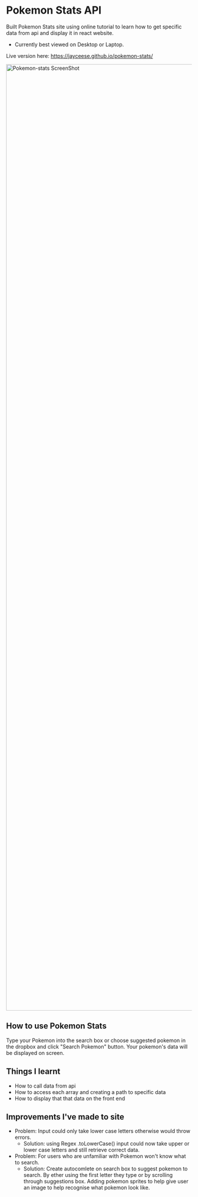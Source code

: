 # Pokemon Stats API

Built Pokemon Stats site using online tutorial to learn how to get specific data from api and display it in react website.

- Currently best viewed on Desktop or Laptop.

Live version here: https://jayceese.github.io/pokemon-stats/

<img width="2559" alt="Pokemon-stats ScreenShot" src="https://user-images.githubusercontent.com/94608894/218078520-06a2aacd-48f7-4a75-8345-b0f0e492c62e.png">

## How to use Pokemon Stats

Type your Pokemon into the search box or choose suggested pokemon in the dropbox and click "Search Pokemon" button. Your pokemon's data will be displayed on screen. 

## Things I learnt

- How to call data from api
- How to access each array and creating a path to specific data
- How to display that that data on the front end

## Improvements I've made to site

- Problem: Input could only take lower case letters otherwise would throw errors.
    - Solution: using Regex .toLowerCase() input could now take upper or lower case letters and still retrieve correct data.
- Problem: For users who are unfamiliar with Pokemon won't know what to search.
    - Solution: Create autocomlete on search box to suggest pokemon to search. By ether using the first letter they type or by scrolling through suggestions box. Adding pokemon sprites to help give user an image to help recognise what pokemon look like.
